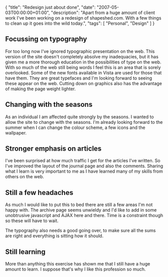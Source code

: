 {
  "title": "Redesign just about done",
  "date": "2007-05-03T00:00:00+01:00",
  "description": "Apart from a huge amount of client work I've been working on a redesign of shapeshed.com. With a few things to clean up it goes into the wild today.",
  "tags": [
    "Personal",
    "Design"
  ]
}

## Focussing on typography

For too long now I've ignored typographic presentation on the web. This version of the site doesn't completely absolve my inadequacies, but it has given me a more thorough education in the possibilities of type on the web. With so much of the web still being words I feel this is an area that is sorely overlooked. Some of the new fonts available in Vista are used for those that have them. They are great typefaces and I'm looking forward to seeing these appear on the web. Cutting down on graphics also has the advantage of making the page weight lighter.

## Changing with the seasons

As an individual I am affected quite strongly by the seasons. I wanted to allow the site to change with the seasons. I'm already looking forward to the summer when I can change the colour scheme, a few icons and the wallpaper.

## Stronger emphasis on articles

I've been surprised at how much traffic I get for the articles I've written. So I've improved the layout of the journal page and also the comments. Sharing what I learn is very important to me as I have learned many of my skills from others on the web.

## Still a few headaches

As much I would like to put this to bed there are still a few areas I'm not happy with. The archive page seems unwieldy and I'd like to add in some unobtrusive javascript and AJAX here and there. Time is a constraint though so these will have to wait.

The typography also needs a good going over, to make sure all the sums are right and everything is sitting how it should. 

## Still learning

More than anything this exercise has shown me that I still have a huge amount to learn. I suppose that's why I like this profession so much.
